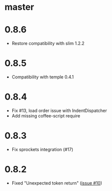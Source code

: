 # master

# 0.8.6

* Restore compatibility with slim 1.2.2

# 0.8.5

* Compatibility with temple 0.4.1

# 0.8.4

* Fix #13, load order issue with IndentDispatcher
* Add missing coffee-script require

# 0.8.3

* Fix sprockets integration (#17)

# 0.8.2

* Fixed "Unexpected token return" ([issue #10](https://github.com/jfirebaugh/skim/issues/10))
